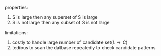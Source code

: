 properties:
1. S is large then any superset of S is large
2. S is not large then any subset of S is not large

limitations:
1. costly to handle large  number of candidate set($L\to C$)
2. tedious to scan the datbase repeatedly to check candidate patterns